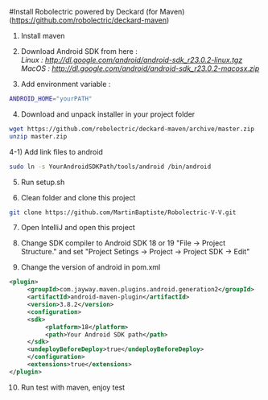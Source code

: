 #Install Robolectric powered by Deckard (for Maven) (https://github.com/robolectric/deckard-maven)

1) Install maven

2) Download Android SDK from here :  
*Linux : http://dl.google.com/android/android-sdk_r23.0.2-linux.tgz*  
*MacOS : http://dl.google.com/android/android-sdk_r23.0.2-macosx.zip*

3) Add environment variable :
```bash
ANDROID_HOME="yourPATH"
```

4) Download and unpack installer in your project folder
```bash
wget https://github.com/robolectric/deckard-maven/archive/master.zip
unzip master.zip
```
4-1) Add link files to android
```bash
sudo ln -s YourAndroidSDKPath/tools/android /bin/android
```

5) Run setup.sh

6) Clean folder and clone this project
```bash
git clone https://github.com/MartinBaptiste/Robolectric-V-V.git
```

7) Open IntelliJ and open this project

8) Change SDK compiler to Android SDK 18 or 19 "File -> Project Structure." and set "Project Setings -> Project -> Project SDK -> Edit"

9) Change the version of android in pom.xml
```xml
<plugin>
     <groupId>com.jayway.maven.plugins.android.generation2</groupId>
     <artifactId>android-maven-plugin</artifactId>
     <version>3.8.2</version>
     <configuration>
     <sdk>
          <platform>18</platform>
          <path>Your Android SDK path</path>
     </sdk>
     <undeployBeforeDeploy>true</undeployBeforeDeploy>
     </configuration>
     <extensions>true</extensions>
</plugin>
```

10) Run test with maven, enjoy test
